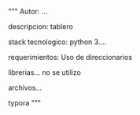 """
Autor: ...


descripcion: tablero


stack tecnologico: python 3....

requerimientos: Uso de direccionarios

librerias... no se utilizo

archivos...

typora 
"""